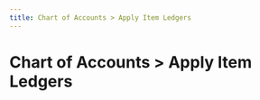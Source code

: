 ```yaml
---
title: Chart of Accounts > Apply Item Ledgers
---
```


# Chart of Accounts > Apply Item Ledgers
